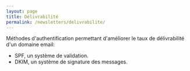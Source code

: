 ```yaml
---
layout: page
title: Délivrabilité
permalink: /newsletters/delivrabilite/
---
```


Méthodes d'authentification permettant d'améliorer le taux de délivrabilité d'un domaine email:

- SPF, un système de validation.
- DKIM, un système de signature des messages.
